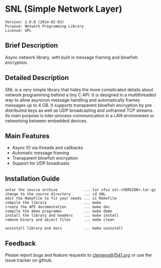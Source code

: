 SNL (Simple Network Layer)
==========================

    Version: 2.0.0 (2014-02-03)
    Purpose: Network Programming Library
    License: GPL


Brief Description
-----------------

Async network library, with built in message framing and blowfish encryption.


Detailed Description
--------------------

SNL is a very simple library that hides the more complicated details about
network programming behind a tiny C API. It is designed in a multithreaded
way to allow asyncron message handling and automatically frames messages up
to 4 GB. It supports transparent blowfish encryption by pre distributed keys
as well as UDP broadcasting and unframed TCP streams. Its main purpose is
inter-process-communication in a LAN environment or networking between
embedded devices.


Main Features
-------------

* Async IO via threads and callbacks
* Automatic message framing
* Transparent blowfish encryption
* Support for UDP broadcasts


Installation Guide
------------------

    untar the source archive            ... tar xfvz snl-<VERSION>.tar.gz
    change to the source directory      ... cd SNL
    edit the Makefile to fit your needs ... vi Makefile
    compile the library                 ... make
    create the API documentation        ... make doc
    compile the demo programms          ... make demo
    install the library and headers     ... make install
    remove binary and object files      ... make clean

    uninstall library and docs          ... make uninstall


Feedback
--------

Please report bugs and feature requests to <clemens@1541.org> or use the
issue tracker on github.

